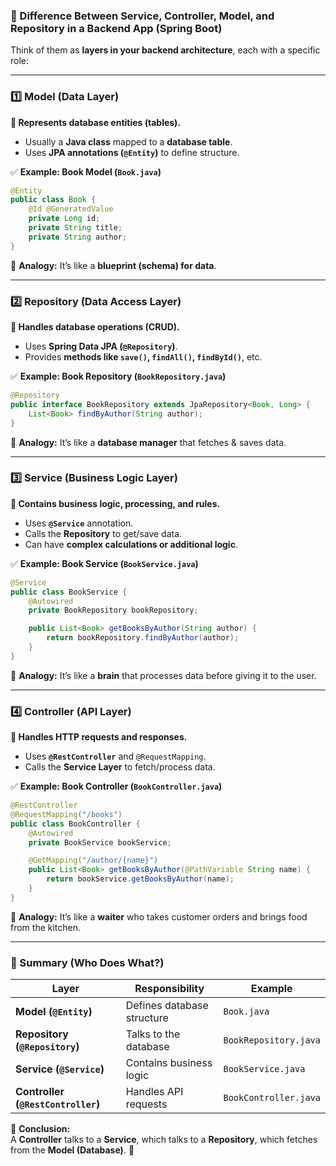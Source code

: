 ### **🔹 Difference Between Service, Controller, Model, and Repository in a Backend App (Spring Boot)**

Think of them as **layers in your backend architecture**, each with a specific role:

---

### **1️⃣ Model (Data Layer)**
**📝 Represents database entities (tables).**  
- Usually a **Java class** mapped to a **database table**.  
- Uses **JPA annotations (`@Entity`)** to define structure.  

✅ **Example: Book Model (`Book.java`)**
```java
@Entity
public class Book {
    @Id @GeneratedValue
    private Long id;
    private String title;
    private String author;
}
```
📌 **Analogy:** It’s like a **blueprint (schema) for data**.

---

### **2️⃣ Repository (Data Access Layer)**
**📝 Handles database operations (CRUD).**  
- Uses **Spring Data JPA (`@Repository`)**.  
- Provides **methods like `save()`, `findAll()`, `findById()`**, etc.  

✅ **Example: Book Repository (`BookRepository.java`)**
```java
@Repository
public interface BookRepository extends JpaRepository<Book, Long> {
    List<Book> findByAuthor(String author);
}
```
📌 **Analogy:** It’s like a **database manager** that fetches & saves data.

---

### **3️⃣ Service (Business Logic Layer)**
**📝 Contains business logic, processing, and rules.**  
- Uses **`@Service`** annotation.  
- Calls the **Repository** to get/save data.  
- Can have **complex calculations or additional logic**.  

✅ **Example: Book Service (`BookService.java`)**
```java
@Service
public class BookService {
    @Autowired
    private BookRepository bookRepository;

    public List<Book> getBooksByAuthor(String author) {
        return bookRepository.findByAuthor(author);
    }
}
```
📌 **Analogy:** It’s like a **brain** that processes data before giving it to the user.

---

### **4️⃣ Controller (API Layer)**
**📝 Handles HTTP requests and responses.**  
- Uses **`@RestController`** and `@RequestMapping`.  
- Calls the **Service Layer** to fetch/process data.  

✅ **Example: Book Controller (`BookController.java`)**
```java
@RestController
@RequestMapping("/books")
public class BookController {
    @Autowired
    private BookService bookService;

    @GetMapping("/author/{name}")
    public List<Book> getBooksByAuthor(@PathVariable String name) {
        return bookService.getBooksByAuthor(name);
    }
}
```
📌 **Analogy:** It’s like a **waiter** who takes customer orders and brings food from the kitchen.

---

### **🚀 Summary (Who Does What?)**
| Layer        | Responsibility                     | Example |
|-------------|----------------------------------|---------|
| **Model (`@Entity`)** | Defines database structure | `Book.java` |
| **Repository (`@Repository`)** | Talks to the database | `BookRepository.java` |
| **Service (`@Service`)** | Contains business logic | `BookService.java` |
| **Controller (`@RestController`)** | Handles API requests | `BookController.java` |

📌 **Conclusion:**  
A **Controller** talks to a **Service**, which talks to a **Repository**, which fetches from the **Model (Database)**. 🚀